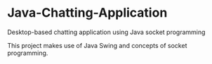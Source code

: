# Java-Chatting-Application
Desktop-based chatting application using Java socket programming

This project makes use of Java Swing and concepts of socket programming.
